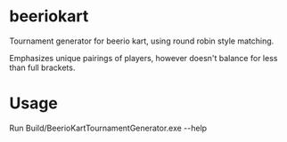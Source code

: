 # beeriokart
Tournament generator for beerio kart, using round robin style matching. 

Emphasizes unique pairings of players, however doesn't balance for less than full brackets.

# Usage
Run Build/BeerioKartTournamentGenerator.exe --help
